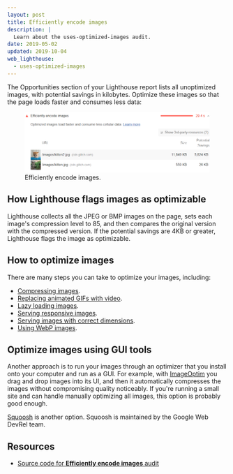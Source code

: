 ```yaml
---
layout: post
title: Efficiently encode images
description: |
  Learn about the uses-optimized-images audit.
date: 2019-05-02
updated: 2019-10-04
web_lighthouse:
  - uses-optimized-images
---
```


The Opportunities section of your Lighthouse report lists
all unoptimized images, with potential savings in kilobytes.
Optimize these images so that the page loads faster and consumes less data:

<figure class="w-figure">
  <img class="w-screenshot w-screenshot--filled" src="uses-optimized-images.png" alt="Efficiently encode images">
  <figcaption class="w-figcaption">
    Efficiently encode images.
  </figcaption>
</figure>


## How Lighthouse flags images as optimizable

Lighthouse collects all the JPEG or BMP images on the page,
sets each image's compression level to 85,
and then compares the original version with the compressed version.
If the potential savings are 4KB or greater, Lighthouse flags the image as optimizable.

## How to optimize images

There are many steps you can take to optimize your images, including:

- [Compressing images](/use-imagemin-to-compress-images).
- [Replacing animated GIFs with video](/replace-gifs-with-videos).
- [Lazy loading images](/use-lazysizes-to-lazyload-images).
- [Serving responsive images](/serve-responsive-images).
- [Serving images with correct dimensions](/serve-images-with-correct-dimensions).
- [Using WebP images](/serve-images-webp).

## Optimize images using GUI tools

Another approach is to run your images through an optimizer
that you install onto your computer and run as a GUI.
For example,
with [ImageOptim](https://imageoptim.com/mac) you drag and drop images into its UI,
and then it automatically compresses the images without compromising quality noticeably.
If you're running a small site and can handle manually optimizing all images,
this option is probably good enough.

[Squoosh](https://squoosh.app/) is another option.
Squoosh is maintained by the Google Web DevRel team.

## Resources

- [Source code for **Efficiently encode images** audit](https://github.com/GoogleChrome/lighthouse/blob/master/lighthouse-core/audits/byte-efficiency/uses-optimized-images.js)
